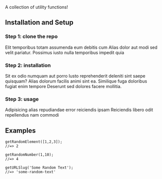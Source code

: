 A collection of utility functions!

## Installation and Setup
### Step 1: clone the repo
Elit temporibus totam assumenda eum debitis cum Alias dolor aut modi sed velit pariatur. Possimus iusto nulla temporibus
impedit quia

### Step 2: installation
Sit ex odio numquam aut porro Iusto reprehenderit deleniti sint saepe quisquam? Alias dolorum facilis animi sint ea.
Similique fuga doloribus fugiat enim tempore Deserunt sed dolores facere mollitia.

### Step 3: usage
Adipisicing alias repudiandae error reiciendis ipsam Reiciendis libero odit repellendus nam commodi

## Examples

```
getRandomElement([1,2,3]);
//=> 2
```

```
getRandomNumber(1,10);
//=> 4
```

```
getURLSlug('Some Random Text');
//=> 'some-random-text'
```
